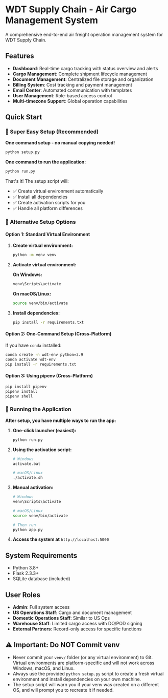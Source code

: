 # WDT Supply Chain - Air Cargo Management System

A comprehensive end-to-end air freight operation management system for WDT Supply Chain.

## Features

- **Dashboard**: Real-time cargo tracking with status overview and alerts
- **Cargo Management**: Complete shipment lifecycle management
- **Document Management**: Centralized file storage and organization
- **Billing System**: Cost tracking and payment management
- **Email Center**: Automated communication with templates
- **User Management**: Role-based access control
- **Multi-timezone Support**: Global operation capabilities

## Quick Start

### 🚀 Super Easy Setup (Recommended)

**One command setup - no manual copying needed!**
```bash
python setup.py
```

**One command to run the application:**
```bash
python run.py
```

That's it! The setup script will:
- ✅ Create virtual environment automatically
- ✅ Install all dependencies
- ✅ Create activation scripts for you
- ✅ Handle all platform differences

### 🔧 Alternative Setup Options

#### Option 1: Standard Virtual Environment

1. **Create virtual environment:**
   ```bash
   python -m venv venv
   ```

2. **Activate virtual environment:**
   
   **On Windows:**
   ```cmd
   venv\Scripts\activate
   ```
   
   **On macOS/Linux:**
   ```bash
   source venv/bin/activate
   ```

3. **Install dependencies:**
   ```bash
   pip install -r requirements.txt
   ```

#### Option 2: One-Command Setup (Cross-Platform)

If you have `conda` installed:
```bash
conda create -n wdt-env python=3.9
conda activate wdt-env
pip install -r requirements.txt
```

#### Option 3: Using pipenv (Cross-Platform)

```bash
pip install pipenv
pipenv install
pipenv shell
```

### 🎯 Running the Application

**After setup, you have multiple ways to run the app:**

1. **One-click launcher (easiest):**
   ```bash
   python run.py
   ```

2. **Using the activation script:**
   ```bash
   # Windows
   activate.bat
   
   # macOS/Linux
   ./activate.sh
   ```

3. **Manual activation:**
   ```bash
   # Windows
   venv\Scripts\activate
   
   # macOS/Linux
   source venv/bin/activate
   
   # Then run
   python app.py
   ```

4. **Access the system at** `http://localhost:5000`

## System Requirements

- Python 3.8+
- Flask 2.3.3+
- SQLite database (included)

## User Roles

- **Admin**: Full system access
- **US Operations Staff**: Cargo and document management
- **Domestic Operations Staff**: Similar to US Ops
- **Warehouse Staff**: Limited cargo access with DO/POD signing
- **External Partners**: Record-only access for specific functions

## ⚠️ Important: Do NOT Commit venv

- Never commit your `venv/` folder (or any virtual environment) to Git. Virtual environments are platform-specific and will not work across Windows, macOS, and Linux.
- Always use the provided `python setup.py` script to create a fresh virtual environment and install dependencies on your own machine.
- The setup script will warn you if your venv was created on a different OS, and will prompt you to recreate it if needed.

